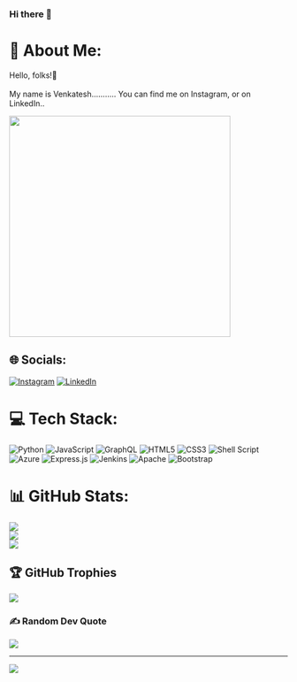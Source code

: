 ### Hi there 👋

# 💫 About Me:
Hello, folks!👋 <br><br>My name is Venkatesh...........  You can find me on Instagram, or on LinkedIn..

<img src="https://swall.teahub.io/photos/small/9-92211_best-quote-for-software-engineer.jpg" hight="300px" width="400px">


## 🌐 Socials:
[![Instagram](https://img.shields.io/badge/Instagram-%23E4405F.svg?logo=Instagram&logoColor=white)](https://instagram.com/https://www.instagram.com/venkatesh.2325/) [![LinkedIn](https://img.shields.io/badge/LinkedIn-%230077B5.svg?logo=linkedin&logoColor=white)](https://linkedin.com/in/https://www.linkedin.com/in/venkatesh-mamidala-377a9a213/) 

# 💻 Tech Stack:
![Python](https://img.shields.io/badge/python-3670A0?style=flat&logo=python&logoColor=ffdd54) ![JavaScript](https://img.shields.io/badge/javascript-%23323330.svg?style=flat&logo=javascript&logoColor=%23F7DF1E) ![GraphQL](https://img.shields.io/badge/-GraphQL-E10098?style=flat&logo=graphql&logoColor=white) ![HTML5](https://img.shields.io/badge/html5-%23E34F26.svg?style=flat&logo=html5&logoColor=white) ![CSS3](https://img.shields.io/badge/css3-%231572B6.svg?style=flat&logo=css3&logoColor=white) ![Shell Script](https://img.shields.io/badge/shell_script-%23121011.svg?style=flat&logo=gnu-bash&logoColor=white) ![Azure](https://img.shields.io/badge/azure-%230072C6.svg?style=flat&logo=azure-devops&logoColor=white) ![Express.js](https://img.shields.io/badge/express.js-%23404d59.svg?style=flat&logo=express&logoColor=%2361DAFB) ![Jenkins](https://img.shields.io/badge/jenkins-%232C5263.svg?style=flat&logo=jenkins&logoColor=white) ![Apache](https://img.shields.io/badge/apache-%23D42029.svg?style=flat&logo=apache&logoColor=white) ![Bootstrap](https://img.shields.io/badge/bootstrap-%23563D7C.svg?style=flat&logo=bootstrap&logoColor=white)
# 📊 GitHub Stats:
![](https://github-readme-stats.vercel.app/api?username=mamidala-venkateswararao-au26&theme=dark&hide_border=false&include_all_commits=true&count_private=true)<br/>
![](https://github-readme-streak-stats.herokuapp.com/?user=mamidala-venkateswararao-au26&theme=dark&hide_border=false)<br/>
![](https://github-readme-stats.vercel.app/api/top-langs/?username=mamidala-venkateswararao-au26&theme=dark&hide_border=false&include_all_commits=true&count_private=true&layout=compact)

## 🏆 GitHub Trophies
![](https://github-profile-trophy.vercel.app/?username=mamidala-venkateswararao-au26&theme=radical&no-frame=false&no-bg=false&margin-w=4)

### ✍️ Random Dev Quote
![](https://quotes-github-readme.vercel.app/api?type=horizontal&theme=radical)

---
[![](https://visitcount.itsvg.in/api?id=mamidala-venkateswararao-au26&icon=0&color=0)](https://visitcount.itsvg.in)

<!-- Proudly created with GPRM ( https://gprm.itsvg.in ) -->
